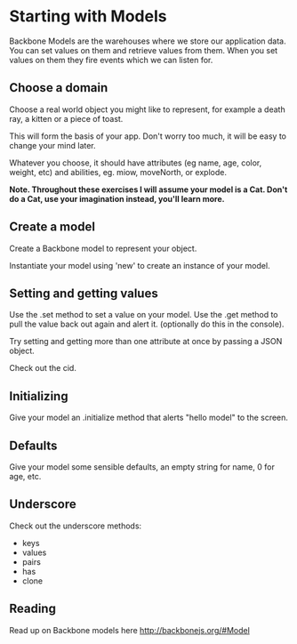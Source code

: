# Starting with Models

Backbone Models are the warehouses where we store our application data. You can set values on them and retrieve values from them. When you set values on them they fire events which we can listen for.


## Choose a domain

Choose a real world object you might like to represent, for example a death ray, a kitten or a piece of toast.

This will form the basis of your app. Don't worry too much, it will be easy to change your mind later.

Whatever you choose, it should have attributes (eg name, age, color, weight, etc) and abilities, eg. miow, moveNorth, or explode.

**Note. Throughout these exercises I will assume your model is a Cat. Don't do a Cat, use your imagination instead, you'll learn more.**


## Create a model

Create a Backbone model to represent your object.

Instantiate your model using 'new' to create an instance of your model.


## Setting and getting values

Use the .set method to set a value on your model. Use the .get method to pull the value back out again and alert it. (optionally do this in the console).

Try setting and getting more than one attribute at once by passing a JSON object.

Check out the cid.


## Initializing

Give your model an .initialize method that alerts "hello model" to the screen.


## Defaults

Give your model some sensible defaults, an empty string for name, 0 for age, etc.

## Underscore

Check out the underscore methods:

* keys
* values
* pairs
* has
* clone


## Reading

Read up on Backbone models here
<http://backbonejs.org/#Model>

